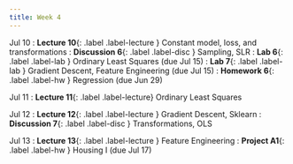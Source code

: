 ```yaml
---
title: Week 4
---
```


Jul 10
: **Lecture 10**{: .label .label-lecture } Constant model, loss, and transformations
: **Discussion 6**{: .label .label-disc } Sampling, SLR
: **Lab 6**{: .label .label-lab } Ordinary Least Squares (due Jul 15)
: **Lab 7**{: .label .label-lab } Gradient Descent, Feature Engineering (due Jul 15)
: **Homework 6**{: .label .label-hw } Regression (due Jun 29)

Jul 11
: **Lecture 11**{: .label .label-lecture} Ordinary Least Squares

Jul 12
: **Lecture 12**{: .label .label-lecture } Gradient Descent, Sklearn
: **Discussion 7**{: .label .label-disc } Transformations, OLS

Jul 13
: **Lecture 13**{: .label .label-lecture } Feature Engineering
: **Project A1**{: .label .label-hw } Housing I (due Jul 17)
